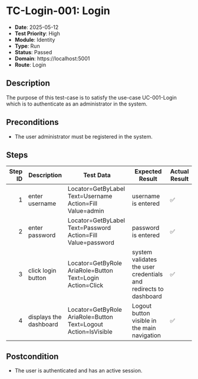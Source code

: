 # TC-Login-001: Login

- **Date**: 2025-05-12
- **Test Priority**: High
- **Module**: Identity
- **Type**: Run
- **Status**: Passed
- **Domain**: https://localhost:5001
- **Route**: Login

## Description

The purpose of this test-case is to satisfy the use-case UC-001-Login which is to authenticate as an administrator in the system.

## Preconditions

- The user administrator must be registered in the system.

## Steps

<!-- STEPS:BEGIN -->
| Step ID | Description            | Test Data                                                      | Expected Result                                                  | Actual Result |
| -------:| ---------------------- | -------------------------------------------------------------- | ---------------------------------------------------------------- | ------------- |
| 1       | enter username         | Locator=GetByLabel Text=Username Action=Fill Value=admin       | username is entered                                              | ✅ |
| 2       | enter password         | Locator=GetByLabel Text=Password Action=Fill Value=password    | password is entered                                              | ✅ |
| 3       | click login button     | Locator=GetByRole AriaRole=Button Text=Login Action=Click      | system validates the user credentials and redirects to dashboard | ✅ |
| 4       | displays the dashboard | Locator=GetByRole AriaRole=Button Text=Logout Action=IsVisible | Logout button visible in the main navigation                     | ✅ |
<!-- STEPS:END -->

## Postcondition

- The user is authenticated and has an active session.
